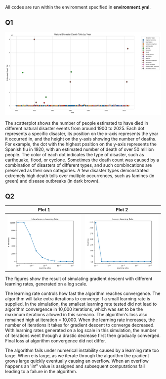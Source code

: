 All codes are run within the environment specified in **environment.yml**.

## Q1
![Death roll by year](Q1.png)

The scatterplot shows the number of people estimated to have died in different natural disaster events from around 1900 to 2025.
Each dot represents a specific disaster, its position on the x-axis represents the year it occurred in, and the height on the y-axis showing the number of deaths. For example, the dot with the highest position on the y-axis represents the Spanish flu in 1920, with an estimated number of death of over 50 million people. 
The color of each dot indicates the type of disaster, such as earthquake, flood, or cyclone. Sometimes the death count was caused by a combination of disasters of different types, and such combincations are preserved as their own categories. A few disaster types demonstrated extremely high death tolls over multiple occurrences, such as famines (in green) and disease outbreaks (in dark brown).
 
## Q2
| Plot 1 | Plot 2 |
|--------|--------|
| ![](GD_lr_v_itr.png) | ![](GD_lr_v_loss.png) |

The figures show the result of simulating gradient descent with different learning rates, generated on a log scale.

The learning rate controls how fast the algorithm reaches convergence. The algorithm will take extra iterations to converge if a small learning rate is supplied. In the simulation, the smallest learning rate tested did not lead to algorithm convergence in 10,000 iterations, which was set to be the maximum iterations allowed in this scenario. The algorithm's loss also remained high at iteration = 10,000. When the learning rate increases, the number of iterations it takes for gradient descent to converge decreased. With learning rates generated on a log scale in this simulation, the number of iterations went through a drastic decrease first then gradually converged. Final loss at algorithm convergence did not differ.

The algorithm fails under numerical instability caused by a learning rate too large. When e is large, as we iterate through the algorithm the gradient grows large quickly eventually causing an overflow. When an overflow happens an 'inf' value is assigned and subsequent computations fail leading to a failure in the algorithm.
